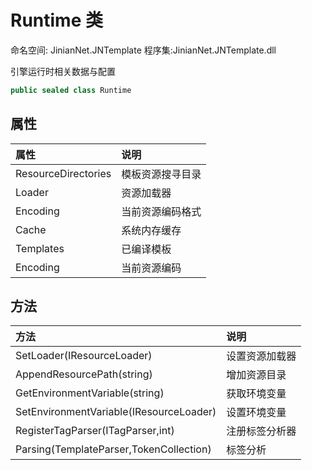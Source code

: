 # Runtime 类
命名空间: JinianNet.JNTemplate
程序集:JinianNet.JNTemplate.dll

引擎运行时相关数据与配置


```csharp
public sealed class Runtime
```

## 属性
属性|说明|
:--|:--|
ResourceDirectories|模板资源搜寻目录
Loader|资源加载器
Encoding|当前资源编码格式
Cache|系统内存缓存
Templates|已编译模板
Encoding|当前资源编码



## 方法
方法|说明|
:--|:--|
SetLoader(IResourceLoader)|设置资源加载器
AppendResourcePath(string)|增加资源目录
GetEnvironmentVariable(string)|获取环境变量
SetEnvironmentVariable(IResourceLoader)|设置环境变量
RegisterTagParser(ITagParser,int)|注册标签分析器
Parsing(TemplateParser,TokenCollection)|标签分析

